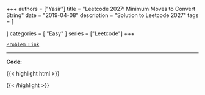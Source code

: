 
+++
authors = ["Yasir"]
title = "Leetcode 2027: Minimum Moves to Convert String"
date = "2019-04-08"
description = "Solution to Leetcode 2027"
tags = [
    
]
categories = [
    "Easy"
]
series = ["Leetcode"]
+++



[`Problem Link`](https://leetcode.com/problems/minimum-moves-to-convert-string/description/)

---

**Code:**

{{< highlight html >}}

{{< /highlight >}}

